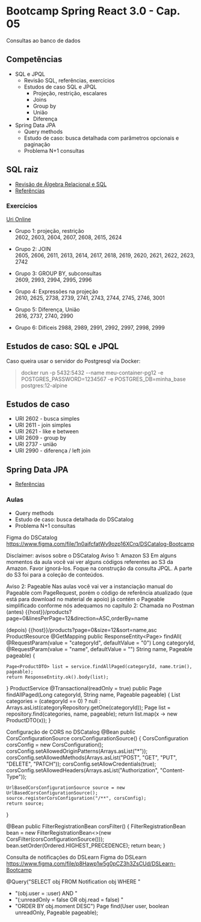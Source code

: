 # Bootcamp Spring React 3.0 - Cap. 05
Consultas ao banco de dados

## Competências
- SQL e JPQL
  - Revisão SQL, referências, exercícios
  - Estudos de caso SQL e JPQL
    - Projeção, restrição, escalares
    - Joins
    - Group by
    - União
    - Diferença
- Spring Data JPA
  - Query methods
  - Estudo de caso: busca detalhada com parâmetros opcionais e paginação
  - Problema N+1 consultas

## SQL raiz
- [Revisão de Álgebra Relacional e SQL](https://www.youtube.com/watch?v=GHpE5xOxXXI) 
- [Referências](https://www.w3schools.com/sql/default.asp)

### Exercícios
[Uri Online](https://urionlinejudge.com.br/)

- Grupo 1: projeção, restrição  
  2602, 2603, 2604, 2607, 2608, 2615, 2624

- Grupo 2: JOIN  
  2605, 2606, 2611, 2613, 2614, 2617, 2618, 2619, 2620, 2621, 2622, 2623, 2742

- Grupo 3: GROUP BY, subconsultas  
  2609, 2993, 2994, 2995, 2996

- Grupo 4: Expressões na projeção  
  2610, 2625, 2738, 2739, 2741, 2743, 2744, 2745, 2746, 3001

- Grupo 5: Diferença, União  
  2616, 2737, 2740, 2990

- Grupo 6: Difíceis
  2988, 2989, 2991, 2992, 2997, 2998, 2999

## Estudos de caso: SQL e JPQL

Caso queira usar o servidor do Postgresql via Docker:
> docker run -p 5432:5432 --name meu-container-pg12 -e POSTGRES_PASSWORD=1234567 -e POSTGRES_DB=minha_base postgres:12-alpine

## Estudos de caso
- URI 2602 - busca simples
- URI 2611 - join simples
- URI 2621 - like e between
- URI 2609 - group by
- URI 2737 - união
- URI 2990 - diferença / left join

## Spring Data JPA

- [Referências](https://docs.spring.io/spring-data/jpa/docs/current/reference/html)

### Aulas
- Query methods
- Estudo de caso: busca detalhada do DSCatalog
- Problema N+1 consultas

Figma do DSCatalog
https://www.figma.com/file/1n0aifcfatWv9ozp16XCrq/DSCatalog-Bootcamp

Disclaimer: avisos sobre o DSCatalog
Aviso 1: Amazon S3
Em alguns momentos da aula você vai ver alguns códigos referentes ao S3 da Amazon. Favor ignorá-los. Foque na construção da consulta JPQL. A parte do S3 foi para a coleção de conteúdos.

Aviso 2: Pageable
Nas aulas você vai ver a instanciação manual do Pageable com PageRequest, porém o código de referência atualizado (que está para download no material de apoio) já contém o Pageable simplificado conforme nós adequamos no capítulo 2:
Chamada no Postman
(antes) 		{{host}}/products?page=0&linesPerPage=12&direction=ASC,orderBy=name

(depois)	{{host}}/products?page=0&size=12&sort=name,asc
ProductResource
@GetMapping
public ResponseEntity<Page<ProductDTO>> findAll(
@RequestParam(value = "categoryId", defaultValue = "0") Long categoryId,
@RequestParam(value = "name", defaultValue = "") String name,
Pageable pageable) {

   	Page<ProductDTO> list = service.findAllPaged(categoryId, name.trim(), pageable);         	
   	return ResponseEntity.ok().body(list);
}
ProductService
@Transactional(readOnly = true)
public Page<ProductDTO> findAllPaged(Long categoryId, String name, Pageable pageable) {
List<Category> categories = (categoryId == 0) ? null :
Arrays.asList(categoryRepository.getOne(categoryId));
Page<Product> list = repository.find(categories, name, pageable);
return list.map(x -> new ProductDTO(x));
}


Configuração de CORS no DSCatalog
@Bean
public CorsConfigurationSource corsConfigurationSource() {
CorsConfiguration corsConfig = new CorsConfiguration();
corsConfig.setAllowedOriginPatterns(Arrays.asList("*"));
corsConfig.setAllowedMethods(Arrays.asList("POST", "GET", "PUT", "DELETE", "PATCH"));
corsConfig.setAllowCredentials(true);
corsConfig.setAllowedHeaders(Arrays.asList("Authorization", "Content-Type"));

    UrlBasedCorsConfigurationSource source = new UrlBasedCorsConfigurationSource();
    source.registerCorsConfiguration("/**", corsConfig);
    return source;
}

@Bean
public FilterRegistrationBean<CorsFilter> corsFilter() {
FilterRegistrationBean<CorsFilter> bean
= new FilterRegistrationBean<>(new CorsFilter(corsConfigurationSource()));
bean.setOrder(Ordered.HIGHEST_PRECEDENCE);
return bean;
}


Consulta de notificações do DSLearn
Figma do DSLearn
https://www.figma.com/file/p8Hawp1w5g0pCZ3h3ZsCUd/DSLearn-Bootcamp


@Query("SELECT obj FROM Notification obj WHERE "
+ "(obj.user = :user) AND "
+ "(:unreadOnly = false OR obj.read = false) "
+ "ORDER BY obj.moment DESC")
Page<Notification> find(User user, boolean unreadOnly, Pageable pageable);

